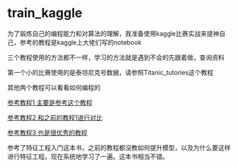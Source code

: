 # train_kaggle

为了锻炼自己的编程能力和对算法的理解，我准备使用kaggle比赛实战来提神自己，参考的教程是kaggle上大佬们写的notebook

三个教程使用的方法都不一样，学习的方法就是遇到不会的先跟着做，查询资料

第一个小的比赛使用的是泰坦尼克号数据，请参照Titanic\_tutories这个教程

其他两个教程可以看看如何编程的


[参考教程1 主要是参考这个教程](https://www.kaggle.com/ldfreeman3/a-data-science-framework-to-achieve-99-accuracy)

[参考教程2 和之前的教程1进行对比](https://www.kaggle.com/startupsci/titanic-data-science-solutions)

[参考教程3 也是很优秀的教程](https://www.kaggle.com/arthurtok/introduction-to-ensembling-stacking-in-python)

参考了特征工程入门这本书，之前的教程都没教如何提升模型，以及为什么要这样进行特征工程。现在系统地学习了一遍。这本书相当不错。


